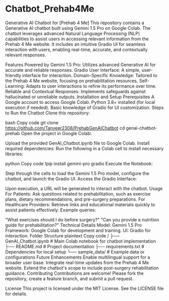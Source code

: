 # Chatbot_Prehab4Me
Generative AI Chatbot for [Prehab 4 Me]
This repository contains a Generative AI chatbot built using Gemini 1.5 Pro on Google Colab. The chatbot leverages advanced Natural Language Processing (NLP) capabilities to assist users in accessing relevant information from the Prehab 4 Me website. It includes an intuitive Gradio UI for seamless interaction with users, enabling real-time, accurate, and contextually relevant responses.

Features
Powered by Gemini 1.5 Pro: Utilizes advanced Generative AI for accurate and reliable responses.
Gradio User Interface: A simple, user-friendly interface for interaction.
Domain-Specific Knowledge: Tailored to the Prehab 4 Me website, focusing on prehabilitation resources.
Self-Learning: Adapts to user interactions to refine its performance over time.
Reliable and Contextual Responses: Implements safeguards against hallucinated or unreliable outputs.
Installation and Setup
Prerequisites
A Google account to access Google Colab.
Python 3.8+ installed (for local execution if needed).
Basic knowledge of Gradio for UI customization.
Steps to Run the Chatbot
Clone this repository:

bash
Copy code
git clone https://github.com/Tanveer2308/PrehabGenAIChatbot
cd genai-chatbot-prehab
Open the project in Google Colab:

Upload the provided GenAI_Chatbot.ipynb file to Google Colab.
Install required dependencies: Run the following in a Colab cell to install necessary libraries:

python
Copy code
!pip install gemini-pro gradio
Execute the Notebook:

Step through the cells to load the Gemini 1.5 Pro model, configure the chatbot, and launch the Gradio UI.
Access the Gradio Interface:

Upon execution, a URL will be generated to interact with the chatbot.
Usage
For Patients: Ask questions related to prehabilitation, such as exercise plans, dietary recommendations, and pre-surgery preparations.
For Healthcare Providers: Retrieve links and educational materials quickly to assist patients effectively.
Example queries:

"What exercises should I do before surgery?"
"Can you provide a nutrition guide for prehabilitation?"
Technical Details
Model: Gemini 1.5 Pro
Framework: Google Colab for development and training.
UI: Gradio for interaction.
Folder Structure
plaintext
Copy code
/
├── GenAI_Chatbot.ipynb  # Main Colab notebook for chatbot implementation
├── README.md            # Project documentation
├── requirements.txt     # Dependencies for local setup
└── sample_data/         # Example data or configurations
Future Enhancements
Enable multilingual support for a broader user base.
Integrate real-time updates from the Prehab 4 Me website.
Extend the chatbot's scope to include post-surgery rehabilitation guidance.
Contributing
Contributions are welcome! Please fork the repository, create a feature branch, and submit a pull request.

License
This project is licensed under the MIT License. See the LICENSE file for details.

